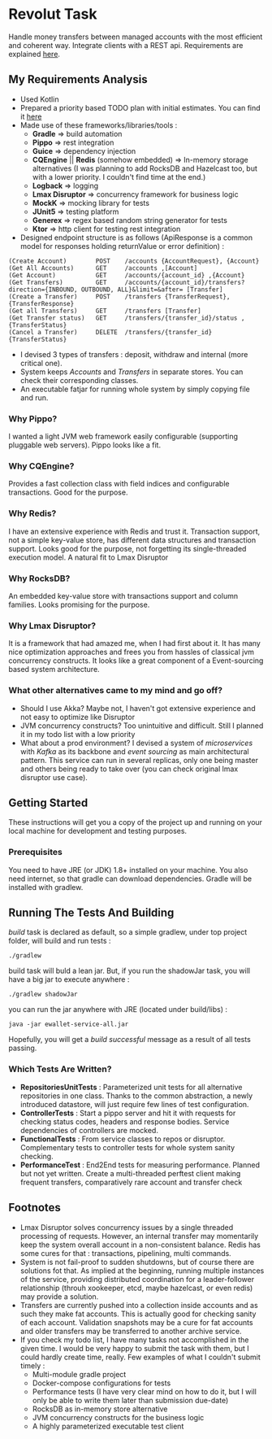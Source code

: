 # Revolut Task
Handle money transfers between managed accounts with the most efficient and coherent way. Integrate clients with a REST api. Requirements are explained [here](doc/requirements.pdf).

## My Requirements Analysis
* Used Kotlin
* Prepared a priority based TODO plan with initial estimates. You can find it [here](TODO.md)
* Made use of these frameworks/libraries/tools :
     * __Gradle__ => build automation
     * __Pippo__ => rest integration
     * __Guice__ => dependency injection
     * __CQEngine__ || __Redis__ (somehow embedded) => In-memory storage alternatives (I was planning to add RocksDB and Hazelcast too, but with a lower priority. I couldn't find time at the end.)
     * __Logback__ => logging
     * __Lmax Disruptor__ => concurrency framework for business logic
     * __MockK__ => mocking library for tests
     * __JUnit5__ => testing platform
     * __Generex__ => regex based random string generator for tests
     * __Ktor__ => http client for testing rest integration 
* Designed endpoint structure is as follows (ApiResponse is a common model for responses holding returnValue or error definition) :
```
(Create Account)        POST    /accounts {AccountRequest}, {Account}
(Get All Accounts)      GET     /accounts ,[Account]
(Get Account)           GET     /accounts/{account_id} ,{Account}
(Get Transfers)         GET     /accounts/{account_id}/transfers?direction={INBOUND, OUTBOUND, ALL}&limit=&after= [Transfer]
(Create a Transfer)     POST    /transfers {TransferRequest}, {TransferResponse}
(Get all Transfers)     GET     /transfers [Transfer]
(Get Transfer status)   GET     /transfers/{transfer_id}/status ,{TransferStatus}
(Cancel a Transfer)     DELETE  /transfers/{transfer_id} {TransferStatus}
```
* I devised 3 types of transfers : deposit, withdraw and internal (more critical one).
* System keeps _Accounts_ and _Transfers_ in separate stores. You can check their corresponding classes.
* An executable fatjar for running whole system by simply copying file and run. 

### Why Pippo?
I wanted a light JVM web framework easily configurable (supporting pluggable web servers). Pippo looks like a fit.

### Why CQEngine?
Provides a fast collection class with field indices and configurable transactions. Good for the purpose.

### Why Redis?
I have an extensive experience with Redis and trust it. Transaction support, not a simple key-value store, has different data structures and transaction support. Looks good for the purpose, not forgetting its single-threaded execution model. A natural fit to Lmax Disruptor

### Why RocksDB?
An embedded key-value store with transactions support and column families. Looks promising for the purpose.   

### Why Lmax Disruptor?
It is a framework that had amazed me, when I had first about it. It has many nice optimization approaches and frees you from hassles of classical jvm concurrency constructs. It looks like a great component of a Event-sourcing based system architecture.  

### What other alternatives came to my mind and go off?
* Should I use Akka? Maybe not, I haven't got extensive experience and not easy to optimize like Disruptor
* JVM concurrency constructs? Too unintuitive and difficult. Still I planned it in my todo list with a low priority
* What about a prod environment? I devised a system of _microservices_ with _Kafka_ as its backbone and _event sourcing_ as main architectural pattern. This service can run in several replicas, only one being master and others being ready to take over (you can check original lmax disruptor use case).  

## Getting Started

These instructions will get you a copy of the project up and running on your local machine for development and testing purposes. 

### Prerequisites

You need to have JRE (or JDK) 1.8+ installed on your machine. You also need internet, so that gradle can download dependencies. Gradle will be installed with gradlew.

## Running The Tests And Building

_build_ task is declared as default, so a simple gradlew, under top project folder, will build and run tests :
```
./gradlew
```
build task will buld a lean jar. But, if you run the shadowJar task, you will have a big jar to execute anywhere :
```
./gradlew shadowJar
```
you can run the jar anywhere with JRE (located under build/libs) :
```
java -jar ewallet-service-all.jar
```

Hopefully, you will get a _build successful_ message as a result of all tests passing.
### Which Tests Are Written?
* __RepositoriesUnitTests__ : Parameterized unit tests for all alternative repositories in one class. Thanks to the common abstraction, a newly introduced datastore, will just require few lines of test configuration.
* __ControllerTests__ : Start a pippo server and hit it with requests for checking status codes, headers and response bodies. Service dependencies of controllers are mocked.
* __FunctionalTests__ : From service classes to repos or disruptor. Complementary tests to controller tests for whole system sanity checking.
* __PerformanceTest__ : End2End tests for measuring performance. Planned but not yet written. Create a multi-threaded perftest client making frequent transfers, comparatively rare account and transfer check

## Footnotes
* Lmax Disruptor solves concurrency issues by a single threaded processing of requests. However, an internal transfer may momentarily keep the system overall account in a non-consistent balance. Redis has some cures for that : transactions, pipelining, multi commands.
* System is not fail-proof to sudden shutdowns, but of course there are solutions fot that. As implied at the beginning, running multiple instances of the service, providing distributed coordination for a leader-follower relationship (throuh xookeeper, etcd, maybe hazelcast, or even redis) may provide a solution.
* Transfers are currently pushed into a collection inside accounts and as such they make fat accounts. This is actually good for checking sanity of each account. Validation snapshots may be a cure for fat accounts and older transfers may be transferred to another archive service.
* If you check my todo list, I have many tasks not accomplished in the given time. I would be very happy to submit the task with them, but I could hardly create time, really. Few examples of what I couldn't submit timely :
    * Multi-module gradle project
    * Docker-compose configurations for tests
    * Performance tests (I have very clear mind on how to do it, but I will only be able to write them later than submission due-date)
    * RocksDB as in-memory store alternative
    * JVM concurrency constructs for the business logic
    * A highly parameterized executable test client
     